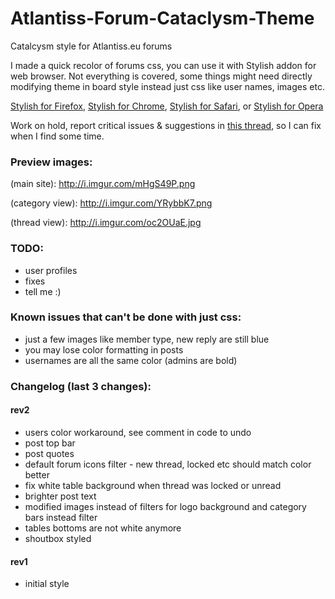 # Atlantiss-Forum-Cataclysm-Theme
Catalcysm style for Atlantiss.eu forums

I made a quick recolor of forums css, you can use it with Stylish addon for web browser. Not everything is covered, some things might need directly modifying theme in board style instead just css like user names, images etc. 

[Stylish for Firefox](https://addons.mozilla.org/en-US/firefox/addon/stylish/?src=external-userstyleshome), [Stylish for Chrome](https://chrome.google.com/webstore/detail/fjnbnpbmkenffdnngjfgmeleoegfcffe), [Stylish for Safari](http://sobolev.us/stylish/), or [Stylish for Opera](https://addons.opera.com/extensions/details/stylish/)
 
Work on hold, report critical issues & suggestions in [this thread](http://community.atlantiss.eu/index.php?/topic/7461-forum07-jan-2016-cataclysm-theme-css-rev2), so I can fix when I find some time.
 
### Preview images:

(main site): http://i.imgur.com/mHgS49P.png

(category view): http://i.imgur.com/YRybbK7.png

(thread view): http://i.imgur.com/oc2OUaE.jpg
 
 
### TODO:
* user profiles
* fixes
* tell me :)
 
### Known issues that can't be done with just css:
* just a few images like member type, new reply are still blue
* you may lose color formatting in posts
* usernames are all the same color (admins are bold)

### Changelog (last 3 changes):

#### rev2
* users color workaround, see comment in code to undo
* post top bar
* post quotes
* default forum icons filter - new thread, locked etc should match color better
* fix white table background when thread was locked or unread
* brighter post text
* modified images instead of filters for logo background and category bars instead filter
* tables bottoms are not white anymore
* shoutbox styled

#### rev1
* initial style
